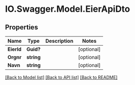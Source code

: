 # IO.Swagger.Model.EierApiDto
## Properties

Name | Type | Description | Notes
------------ | ------------- | ------------- | -------------
**EierId** | **Guid?** |  | [optional] 
**Orgnr** | **string** |  | [optional] 
**Navn** | **string** |  | [optional] 

[[Back to Model list]](../README.md#documentation-for-models) [[Back to API list]](../README.md#documentation-for-api-endpoints) [[Back to README]](../README.md)


